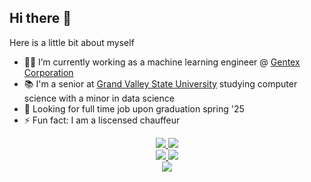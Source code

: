## Hi there 👋

Here is a little bit about myself

- 🧑‍💻 I’m currently working as a machine learning engineer @ [Gentex Corporation](https://www.gentex.com)
- 📚 I'm a senior at [Grand Valley State University]() studying computer science with a minor in data science
- 🔭 Looking for full time job upon graduation spring '25
- ⚡ Fun fact: I am a liscensed chauffeur

<div align="center">
  <a href="mailto:holmj@mail.gvsu.edu" />
    <img src="https://img.shields.io/badge/Gmail-D14836?style=for-the-badge&logo=gmail&logoColor=white"/>
  </a>
  <a href="https://www.linkedin.com/in/Jensen-holm">
        <img src="https://img.shields.io/badge/LinkedIn-0077B5?style=for-the-badge&logo=linkedin&logoColor=white" />
  </a>
</div>
<div align="center">
  <a href="https://medium.com/@jensen.dev.01">
      <img src="https://img.shields.io/badge/Medium-12100E?style=for-the-badge&logo=medium&logoColor=white" />
  </a>
  <a href="https://x.com/MLBTunnelBot">
      <img src="https://img.shields.io/badge/X-%23000000.svg?style=for-the-badge&logo=X&logoColor=white" />
  </a>  
</div>

<div align="center">
  <img src="https://skillicons.dev/icons?i=python,cpp,c,r,bash,dart,flutter,linux,flask,pytorch,tensorflow,sklearn,mysql,mongodb&perline=7">
</div>
